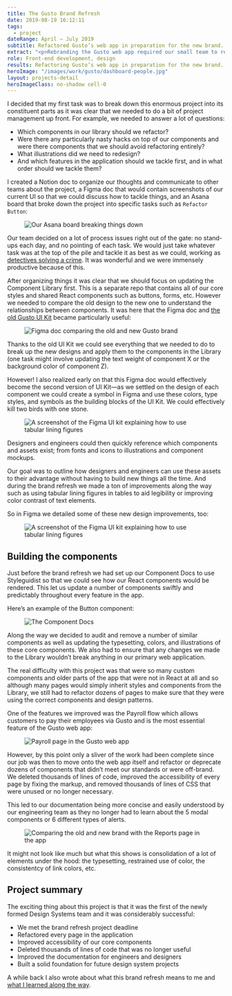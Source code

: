 ```yaml
---
title: The Gusto Brand Refresh
date: 2019-08-19 16:12:11
tags:
  - project
dateRange: April – July 2019
subtitle: Refactored Gusto’s web app in preparation for the new brand.
extract: "<p>Rebranding the Gusto web app required our small team to refactor dozens of React components, hundreds of pages, as well as update our type styles, icons, illustrations, and fonts. With this project we finally established the Design Systems team as being one of the fastest and most progressive teams at Gusto. And we built something rather lovely in the process, too.</p>"
role: Front-end development, design
results: Refactoring Gusto’s web app in preparation for the new brand.
heroImage: "/images/work/gusto/dashboard-people.jpg"
layout: projects-detail
heroImageClass: no-shadow cell-0
---
```


I decided that my first task was to break down this enormous project into its constituent parts as it was clear that we needed to do a bit of project management up front. For example, we needed to answer a lot of questions:

<ul class="solutions-list">
  <li>Which components in our library should we refactor?</li>
  <li>Were there any particularly nasty hacks on top of our components and were there components that we should avoid refactoring entirely?</li>
  <li>What illustrations did we need to redesign?</li>
  <li>And which features in the application should we tackle first, and in what order should we tackle them?</li>
</ul>

I created a Notion doc to organize our thoughts and communicate to other teams about the project, a Figma doc that would contain screenshots of our current UI so that we could discuss how to tackle things, and an Asana board that broke down the project into specific tasks such as `Refactor Button`:

<div class="m-wrapper--full">
  <figure class="m-wrapper--unpadded">
    <img class="chrome-shadow" src="/images/work/gusto/asana-board.png" alt="Our Asana board breaking things down" >
  </figure>
</div>

Our team decided on a lot of process issues right out of the gate: no stand-ups each day, and no pointing of each task. We would just take whatever task was at the top of the pile and tackle it as best as we could, working as [detectives solving a crime](/notes/partners-in-crime). It was wonderful and we were immensely productive because of this.

After organizing things it was clear that we should focus on updating the Component Library first. This is a separate repo that contains all of our core styles and shared React components such as buttons, forms, etc. However we needed to compare the old design to the new one to understand the relationships between components. It was here that the Figma doc and [the old Gusto UI Kit](/projects/figma-ui-kit) became particularly useful:

<div class="m-wrapper--full">
  <figure class="m-wrapper--unpadded">
    <img src="/images/work/gusto/figma-design-process.png" alt="Figma doc comparing the old and new Gusto brand" >
  </figure>
</div>

Thanks to the old UI Kit we could see everything that we needed to do to break up the new designs and apply them to the components in the Library (one task might involve updating the text weight of component X or the background color of component Z).

However! I also realized early on that this Figma doc would effectively become the second version of UI Kit—as we settled on the design of each component we could create a symbol in Figma and use these colors, type styles, and symbols as the building blocks of the UI Kit. We could effectively kill two birds with one stone.

<div class="m-wrapper--full">
  <figure class="m-wrapper--unpadded">
    <img class="chrome-shadow" src="/images/work/gusto/ui-kit.jpg " alt="A screenshot of the Figma UI kit explaining how to use tabular lining figures" />
  </figure>
</div>

Designers and engineers could then quickly reference which components and assets exist; from fonts and icons to illustrations and component mockups.

Our goal was to outline how designers and engineers can use these assets to their advantage without having to build new things all the time. And during the brand refresh we made a ton of improvements along the way such as using tabular lining figures in tables to aid legibility or improving color contrast of text elements.

So in Figma we detailed some of these new design improvements, too:

<div class="m-wrapper--full">
  <figure class="m-wrapper--unpadded">
    <img src="/images/work/gusto/figma-walkthrough.jpg" alt="A screenshot of the Figma UI kit explaining how to use tabular lining figures" >
  </figure>
</div>

## Building the components

Just before the brand refresh we had set up our Component Docs to use Styleguidist so that we could see how our React components would be rendered. This let us update a number of components swiftly and predictably throughout every feature in the app.

Here’s an example of the Button component:

<div class="m-wrapper--full">
  <figure class="m-wrapper--unpadded">
    <img class="chrome-shadow" loading="lazy" src="/images/work/gusto/component-docs.jpg" alt="The Component Docs" >
  </figure>
</div>

Along the way we decided to audit and remove a number of similar components as well as updating the typesetting, colors, and illustrations of these core components. We also had to ensure that any changes we made to the Library wouldn’t break anything in our primary web application.

The real difficulty with this project was that were so many custom components and older parts of the app that were not in React at all and so although many pages would simply inherit styles and components from the Library, we still had to refactor dozens of pages to make sure that they were using the correct components and design patterns.

One of the features we improved was the Payroll flow which allows customers to pay their employees via Gusto and is the most essential feature of the Gusto web app:

<div class="m-wrapper--full">
  <figure class="m-wrapper--unpadded">
    <img class="chrome-shadow" src="/images/work/gusto/payroll.jpg" alt="Payroll page in the Gusto web app" >
  </figure>
</div>

However, by this point only a sliver of the work had been complete since our job was then to move onto the web app itself and refactor or deprecate dozens of components that didn’t meet our standards or were off-brand. We deleted thousands of lines of code, improved the accessibility of every page by fixing the markup, and removed thousands of lines of CSS that were unused or no longer necessary.

This led to our documentation being more concise and easily understood by our engineering team as they no longer had to learn about the 5 modal components or 6 different types of alerts.

<div class="m-wrapper--full">
  <figure class="m-wrapper--unpadded">
    <img src="/images/work/gusto/product-comparison.jpg" alt="Comparing the old and new brand with the Reports page in the app" >
  </figure>
</div>

It might not look like much but what this shows is consolidation of a lot of elements under the hood: the typesetting, restrained use of color, the consistentcy of link colors, etc.

## Project summary

The exciting thing about this project is that it was the first of the newly formed Design Systems team and it was considerably successful:

<ul class="solutions-list">
  <li>We met the brand refresh project deadline</li>
  <li>Refactored every page in the application</li>
  <li>Improved accessibility of our core components</li>
  <li>Deleted thousands of lines of code that was no longer useful</li>
  <li>Improved the documentation for engineers and designers</li>
  <li>Built a solid foundation for future design system projects</li>
</ul>

A while back I also wrote about what this brand refresh means to me and <a href="/notes/the-success-of-many-days">what I learned along the way</a>.
